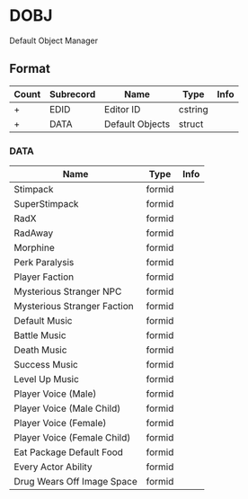 DOBJ
====

Default Object Manager

## Format

Count | Subrecord | Name | Type | Info
------|-------|------|------|-----
+ | EDID | Editor ID | cstring |
+ | DATA | Default Objects | struct |

### DATA

Name | Type | Info
-----|------|-----
Stimpack | formid |
SuperStimpack | formid |
RadX | formid |
RadAway | formid |
Morphine | formid |
Perk Paralysis | formid |
Player Faction | formid |
Mysterious Stranger NPC | formid |
Mysterious Stranger Faction | formid |
Default Music | formid |
Battle Music | formid |
Death Music | formid |
Success Music | formid |
Level Up Music | formid |
Player Voice (Male) | formid |
Player Voice (Male Child) | formid |
Player Voice (Female) | formid |
Player Voice (Female Child) | formid |
Eat Package Default Food | formid |
Every Actor Ability | formid |
Drug Wears Off Image Space | formid |
